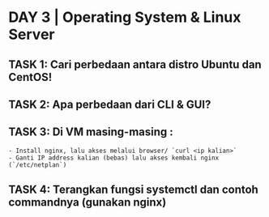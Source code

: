 # DAY 3 | Operating System & Linux Server

## TASK 1: Cari perbedaan antara distro Ubuntu dan CentOS!


## TASK 2: Apa perbedaan dari CLI & GUI?
## TASK 3: Di VM masing-masing :
```
- Install nginx, lalu akses melalui browser/ `curl <ip kalian>`
- Ganti IP address kalian (bebas) lalu akses kembali nginx (`/etc/netplan`)
```

## TASK 4: Terangkan fungsi systemctl dan contoh commandnya (gunakan nginx)
